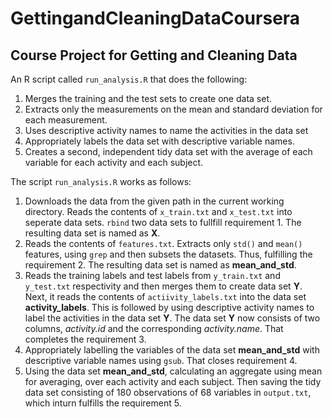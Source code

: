 GettingandCleaningDataCoursera
==============================

Course Project for Getting and Cleaning Data
--------------------------------------------
An R script called `run_analysis.R` that does the following:

1. Merges the training and the test sets to create one data set.
2. Extracts only the measurements on the mean and standard deviation for each measurement.
3. Uses descriptive activity names to name the activities in the data set
4. Appropriately labels the data set with descriptive variable names.
5. Creates a second, independent tidy data set with the average of each variable for each activity and each subject.

The script `run_analysis.R` works as follows:

1.  Downloads the data from the given path in the current working directory. Reads the contents of `x_train.txt` and `x_test.txt` into seperate data sets. `rbind` two data sets to fullfill requirement 1. The resulting data set is named as **X**.
2.  Reads the contents of `features.txt`. Extracts only `std()` and `mean()` features, using `grep` and then subsets the datasets. Thus, fulfilling the requirement 2. The resulting data set is named as **mean_and_std**.
3.  Reads the training labels and test labels from `y_train.txt` and `y_test.txt` respectivity and then merges them to create data set **Y**. Next, it reads the contents of `actiivity_labels.txt` into the data set **activity_labels**. This is followed by using descriptive activity names to label the activities in the data set **Y**. The data set **Y** now consists of two columns, *activity.id* and the corresponding *activity.name*. That completes the requirement 3.
4.  Appropriately labelling the variables of the data set **mean_and_std** with descriptive variable names using `gsub`. That closes requirement 4.
5.  Using the data set **mean_and_std**, calculating an aggregate using mean for averaging, over each activity and each subject. Then saving the tidy data set consisting of 180 observations of 68 variables in `output.txt`, which inturn fulfills the requirement 5.  
